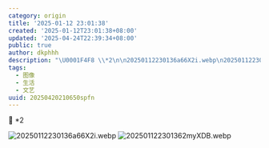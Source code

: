 ```yaml
---
category: origin
title: '2025-01-12 23:01:38'
created: '2025-01-12T23:01:38+08:00'
updated: '2025-04-24T22:39:34+08:00'
public: true
author: dkphhh
description: "\U0001F4F8 \\*2\n\n20250112230136a66X2i.webp\n202501122301362myXDB……"
tags:
  - 图像
  - 生活
  - 文艺
uuid: 20250420210650spfn
---
```


📸 \*2

![20250112230136a66X2i.webp](https://img.dkphhh.me/20250112230136a66X2i.webp)
![202501122301362myXDB.webp](https://img.dkphhh.me/202501122301362myXDB.webp)
